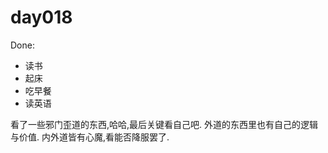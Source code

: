 # day018

Done:
- 读书
- 起床
- 吃早餐
- 读英语

看了一些邪门歪道的东西,哈哈,最后关键看自己吧.
外道的东西里也有自己的逻辑与价值.
内外道皆有心魔,看能否降服罢了.

